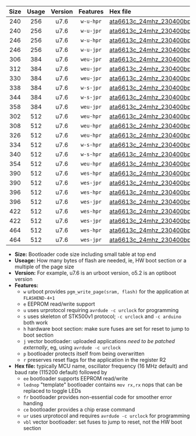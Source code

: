 |Size|Usage|Version|Features|Hex file|
|:-:|:-:|:-:|:-:|:--|
|240|256|u7.6|`w-u-hpr`|[ata6613c_24mhz_230400bps_ur.hex](https://raw.githubusercontent.com/stefanrueger/urboot/main//ata6613c_24mhz_230400bps_ur.hex)|
|240|256|u7.6|`w-u-jpr`|[ata6613c_24mhz_230400bps_ur_vbl.hex](https://raw.githubusercontent.com/stefanrueger/urboot/main//ata6613c_24mhz_230400bps_ur_vbl.hex)|
|246|256|u7.6|`w-u-hpr`|[ata6613c_24mhz_230400bps_lednop_ur.hex](https://raw.githubusercontent.com/stefanrueger/urboot/main//ata6613c_24mhz_230400bps_lednop_ur.hex)|
|246|256|u7.6|`w-u-jpr`|[ata6613c_24mhz_230400bps_lednop_ur_vbl.hex](https://raw.githubusercontent.com/stefanrueger/urboot/main//ata6613c_24mhz_230400bps_lednop_ur_vbl.hex)|
|306|384|u7.6|`weu-jpr`|[ata6613c_24mhz_230400bps_ee_ur_vbl.hex](https://raw.githubusercontent.com/stefanrueger/urboot/main//ata6613c_24mhz_230400bps_ee_ur_vbl.hex)|
|312|384|u7.6|`weu-jpr`|[ata6613c_24mhz_230400bps_ee_lednop_ur_vbl.hex](https://raw.githubusercontent.com/stefanrueger/urboot/main//ata6613c_24mhz_230400bps_ee_lednop_ur_vbl.hex)|
|330|384|u7.6|`weu-jpr`|[ata6613c_24mhz_230400bps_ee_lednop_fr_ur_vbl.hex](https://raw.githubusercontent.com/stefanrueger/urboot/main//ata6613c_24mhz_230400bps_ee_lednop_fr_ur_vbl.hex)|
|338|384|u7.6|`w-s-jpr`|[ata6613c_24mhz_230400bps_vbl.hex](https://raw.githubusercontent.com/stefanrueger/urboot/main//ata6613c_24mhz_230400bps_vbl.hex)|
|344|384|u7.6|`w-s-jpr`|[ata6613c_24mhz_230400bps_lednop_vbl.hex](https://raw.githubusercontent.com/stefanrueger/urboot/main//ata6613c_24mhz_230400bps_lednop_vbl.hex)|
|358|384|u7.6|`weu-jpr`|[ata6613c_24mhz_230400bps_ee_lednop_fr_ce_ur_vbl.hex](https://raw.githubusercontent.com/stefanrueger/urboot/main//ata6613c_24mhz_230400bps_ee_lednop_fr_ce_ur_vbl.hex)|
|302|512|u7.6|`weu-hpr`|[ata6613c_24mhz_230400bps_ee_ur.hex](https://raw.githubusercontent.com/stefanrueger/urboot/main//ata6613c_24mhz_230400bps_ee_ur.hex)|
|308|512|u7.6|`weu-hpr`|[ata6613c_24mhz_230400bps_ee_lednop_ur.hex](https://raw.githubusercontent.com/stefanrueger/urboot/main//ata6613c_24mhz_230400bps_ee_lednop_ur.hex)|
|326|512|u7.6|`weu-hpr`|[ata6613c_24mhz_230400bps_ee_lednop_fr_ur.hex](https://raw.githubusercontent.com/stefanrueger/urboot/main//ata6613c_24mhz_230400bps_ee_lednop_fr_ur.hex)|
|334|512|u7.6|`w-s-hpr`|[ata6613c_24mhz_230400bps.hex](https://raw.githubusercontent.com/stefanrueger/urboot/main//ata6613c_24mhz_230400bps.hex)|
|340|512|u7.6|`w-s-hpr`|[ata6613c_24mhz_230400bps_lednop.hex](https://raw.githubusercontent.com/stefanrueger/urboot/main//ata6613c_24mhz_230400bps_lednop.hex)|
|354|512|u7.6|`weu-hpr`|[ata6613c_24mhz_230400bps_ee_lednop_fr_ce_ur.hex](https://raw.githubusercontent.com/stefanrueger/urboot/main//ata6613c_24mhz_230400bps_ee_lednop_fr_ce_ur.hex)|
|390|512|u7.6|`wes-hpr`|[ata6613c_24mhz_230400bps_ee.hex](https://raw.githubusercontent.com/stefanrueger/urboot/main//ata6613c_24mhz_230400bps_ee.hex)|
|390|512|u7.6|`wes-jpr`|[ata6613c_24mhz_230400bps_ee_vbl.hex](https://raw.githubusercontent.com/stefanrueger/urboot/main//ata6613c_24mhz_230400bps_ee_vbl.hex)|
|396|512|u7.6|`wes-hpr`|[ata6613c_24mhz_230400bps_ee_lednop.hex](https://raw.githubusercontent.com/stefanrueger/urboot/main//ata6613c_24mhz_230400bps_ee_lednop.hex)|
|396|512|u7.6|`wes-jpr`|[ata6613c_24mhz_230400bps_ee_lednop_vbl.hex](https://raw.githubusercontent.com/stefanrueger/urboot/main//ata6613c_24mhz_230400bps_ee_lednop_vbl.hex)|
|422|512|u7.6|`wes-hpr`|[ata6613c_24mhz_230400bps_ee_lednop_fr.hex](https://raw.githubusercontent.com/stefanrueger/urboot/main//ata6613c_24mhz_230400bps_ee_lednop_fr.hex)|
|422|512|u7.6|`wes-jpr`|[ata6613c_24mhz_230400bps_ee_lednop_fr_vbl.hex](https://raw.githubusercontent.com/stefanrueger/urboot/main//ata6613c_24mhz_230400bps_ee_lednop_fr_vbl.hex)|
|464|512|u7.6|`wes-hpr`|[ata6613c_24mhz_230400bps_ee_lednop_fr_ce.hex](https://raw.githubusercontent.com/stefanrueger/urboot/main//ata6613c_24mhz_230400bps_ee_lednop_fr_ce.hex)|
|464|512|u7.6|`wes-jpr`|[ata6613c_24mhz_230400bps_ee_lednop_fr_ce_vbl.hex](https://raw.githubusercontent.com/stefanrueger/urboot/main//ata6613c_24mhz_230400bps_ee_lednop_fr_ce_vbl.hex)|

- **Size:** Bootloader code size including small table at top end
- **Useage:** How many bytes of flash are needed, ie, HW boot section or a multiple of the page size
- **Version:** For example, u7.6 is an urboot version, o5.2 is an optiboot version
- **Features:**
  + `w` urboot provides `pgm_write_page(sram, flash)` for the application at `FLASHEND-4+1`
  + `e` EEPROM read/write support
  + `u` uses urprotocol requiring `avrdude -c urclock` for programming
  + `s` uses skeleton of STK500v1 protocol; `-c urclock` and `-c arduino` both work
  + `h` hardware boot section: make sure fuses are set for reset to jump to boot section
  + `j` vector bootloader: uploaded applications *need to be patched externally*, eg, using `avrdude -c urclock`
  + `p` bootloader protects itself from being overwritten
  + `r` preserves reset flags for the application in the register R2
- **Hex file:** typically MCU name, oscillator frequency (16 MHz default) and baud rate (115200 default) followed by
  + `ee` bootloader supports EEPROM read/write
  + `lednop` "template" bootloader contains `mov rx,rx` nops that can be replaced to toggle LEDs
  + `fr` bootloader provides non-essential code for smoother error handing
  + `ce` bootloader provides a chip erase command
  + `ur` uses urprotocol and requires `avrdude -c urclock` for programming
  + `vbl` vector bootloader: set fuses to jump to reset, not the HW boot section
